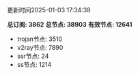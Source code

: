 更新时间2025-01-03 17:34:38

**总订阅: 3862**
**总节点: 38903**
**有效节点: 12641**
- trojan节点: 3510
- v2ray节点: 7890
- ssr节点: 24
- ss节点: 1214
